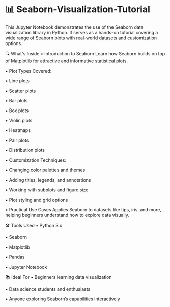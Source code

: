 # 📊 Seaborn-Visualization-Tutorial

This Jupyter Notebook demonstrates the use of the Seaborn data visualization library in Python. It serves as a hands-on tutorial covering a wide range of Seaborn plots with real-world datasets and customization options.

🔍 What's Inside
• Introduction to Seaborn
  Learn how Seaborn builds on top of Matplotlib for attractive and informative statistical plots.

• Plot Types Covered:

  • Line plots

  • Scatter plots

  • Bar plots

  • Box plots

  • Violin plots

  • Heatmaps

  • Pair plots

  • Distribution plots

• Customization Techniques:

   • Changing color palettes and themes

   • Adding titles, legends, and annotations

   • Working with subplots and figure size

   • Plot styling and grid options

• Practical Use Cases
  Applies Seaborn to datasets like tips, iris, and more, helping beginners understand how to explore data visually.

🛠️ Tools Used
• Python 3.x

• Seaborn

• Matplotlib

• Pandas

• Jupyter Notebook

📚 Ideal For
• Beginners learning data visualization

• Data science students and enthusiasts

• Anyone exploring Seaborn’s capabilities interactively

